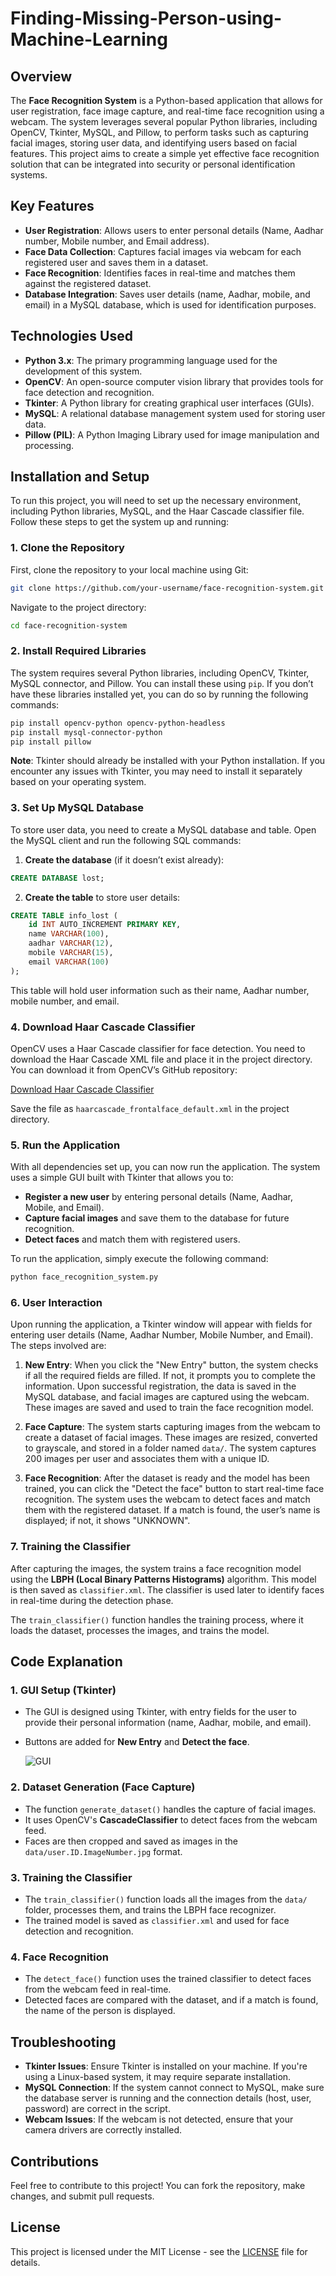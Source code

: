 # Finding-Missing-Person-using-Machine-Learning

## Overview

The **Face Recognition System** is a Python-based application that allows for user registration, face image capture, and real-time face recognition using a webcam. The system leverages several popular Python libraries, including OpenCV, Tkinter, MySQL, and Pillow, to perform tasks such as capturing facial images, storing user data, and identifying users based on facial features. This project aims to create a simple yet effective face recognition solution that can be integrated into security or personal identification systems.

## Key Features

- **User Registration**: Allows users to enter personal details (Name, Aadhar number, Mobile number, and Email address).
- **Face Data Collection**: Captures facial images via webcam for each registered user and saves them in a dataset.
- **Face Recognition**: Identifies faces in real-time and matches them against the registered dataset.
- **Database Integration**: Saves user details (name, Aadhar, mobile, and email) in a MySQL database, which is used for identification purposes.

## Technologies Used

- **Python 3.x**: The primary programming language used for the development of this system.
- **OpenCV**: An open-source computer vision library that provides tools for face detection and recognition.
- **Tkinter**: A Python library for creating graphical user interfaces (GUIs).
- **MySQL**: A relational database management system used for storing user data.
- **Pillow (PIL)**: A Python Imaging Library used for image manipulation and processing.

## Installation and Setup

To run this project, you will need to set up the necessary environment, including Python libraries, MySQL, and the Haar Cascade classifier file. Follow these steps to get the system up and running:

### 1. Clone the Repository

First, clone the repository to your local machine using Git:

```bash
git clone https://github.com/your-username/face-recognition-system.git
```

Navigate to the project directory:

```bash
cd face-recognition-system
```

### 2. Install Required Libraries

The system requires several Python libraries, including OpenCV, Tkinter, MySQL connector, and Pillow. You can install these using `pip`. If you don’t have these libraries installed yet, you can do so by running the following commands:

```bash
pip install opencv-python opencv-python-headless
pip install mysql-connector-python
pip install pillow
```

**Note**: Tkinter should already be installed with your Python installation. If you encounter any issues with Tkinter, you may need to install it separately based on your operating system.

### 3. Set Up MySQL Database

To store user data, you need to create a MySQL database and table. Open the MySQL client and run the following SQL commands:

1. **Create the database** (if it doesn’t exist already):

```sql
CREATE DATABASE lost;
```

2. **Create the table** to store user details:

```sql
CREATE TABLE info_lost (
    id INT AUTO_INCREMENT PRIMARY KEY,
    name VARCHAR(100),
    aadhar VARCHAR(12),
    mobile VARCHAR(15),
    email VARCHAR(100)
);
```

This table will hold user information such as their name, Aadhar number, mobile number, and email.

### 4. Download Haar Cascade Classifier

OpenCV uses a Haar Cascade classifier for face detection. You need to download the Haar Cascade XML file and place it in the project directory. You can download it from OpenCV’s GitHub repository:

[Download Haar Cascade Classifier](https://github.com/opencv/opencv/tree/master/data/haarcascades)

Save the file as `haarcascade_frontalface_default.xml` in the project directory.

### 5. Run the Application

With all dependencies set up, you can now run the application. The system uses a simple GUI built with Tkinter that allows you to:

- **Register a new user** by entering personal details (Name, Aadhar, Mobile, and Email).
- **Capture facial images** and save them to the database for future recognition.
- **Detect faces** and match them with registered users.

To run the application, simply execute the following command:

```bash
python face_recognition_system.py
```

### 6. User Interaction

Upon running the application, a Tkinter window will appear with fields for entering user details (Name, Aadhar Number, Mobile Number, and Email). The steps involved are:

1. **New Entry**: When you click the "New Entry" button, the system checks if all the required fields are filled. If not, it prompts you to complete the information. Upon successful registration, the data is saved in the MySQL database, and facial images are captured using the webcam. These images are saved and used to train the face recognition model.
   
2. **Face Capture**: The system starts capturing images from the webcam to create a dataset of facial images. These images are resized, converted to grayscale, and stored in a folder named `data/`. The system captures 200 images per user and associates them with a unique ID.
   
3. **Face Recognition**: After the dataset is ready and the model has been trained, you can click the "Detect the face" button to start real-time face recognition. The system uses the webcam to detect faces and match them with the registered dataset. If a match is found, the user’s name is displayed; if not, it shows "UNKNOWN".

### 7. Training the Classifier

After capturing the images, the system trains a face recognition model using the **LBPH (Local Binary Patterns Histograms)** algorithm. This model is then saved as `classifier.xml`. The classifier is used later to identify faces in real-time during the detection phase.

The `train_classifier()` function handles the training process, where it loads the dataset, processes the images, and trains the model.

## Code Explanation

### 1. **GUI Setup (Tkinter)**

- The GUI is designed using Tkinter, with entry fields for the user to provide their personal information (name, Aadhar, mobile, and email).
- Buttons are added for **New Entry** and **Detect the face**.

  ![GUI](https://github.com/user-attachments/assets/b2131dae-b6a0-4aed-b644-64fd42e629f4)


### 2. **Dataset Generation (Face Capture)**

- The function `generate_dataset()` handles the capture of facial images.
- It uses OpenCV's **CascadeClassifier** to detect faces from the webcam feed.
- Faces are then cropped and saved as images in the `data/user.ID.ImageNumber.jpg` format.

### 3. **Training the Classifier**

- The `train_classifier()` function loads all the images from the `data/` folder, processes them, and trains the LBPH face recognizer.
- The trained model is saved as `classifier.xml` and used for face detection and recognition.

### 4. **Face Recognition**

- The `detect_face()` function uses the trained classifier to detect faces from the webcam feed in real-time.
- Detected faces are compared with the dataset, and if a match is found, the name of the person is displayed.

## Troubleshooting

- **Tkinter Issues**: Ensure Tkinter is installed on your machine. If you're using a Linux-based system, it may require separate installation.
- **MySQL Connection**: If the system cannot connect to MySQL, make sure the database server is running and the connection details (host, user, password) are correct in the script.
- **Webcam Issues**: If the webcam is not detected, ensure that your camera drivers are correctly installed.

## Contributions

Feel free to contribute to this project! You can fork the repository, make changes, and submit pull requests.

## License

This project is licensed under the MIT License - see the [LICENSE](LICENSE) file for details.
